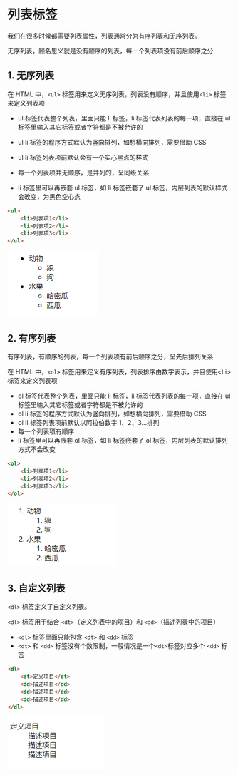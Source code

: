 # 列表标签

我们在很多时候都需要列表属性，列表通常分为有序列表和无序列表。

无序列表，顾名思义就是没有顺序的列表，每一个列表项没有前后顺序之分



## 1. 无序列表

在 HTML 中，`<ul>` 标签用来定义无序列表，列表没有顺序，并且使用`<li>` 标签来定义列表项

* ul 标签代表整个列表，里面只能 li 标签，li 标签代表列表的每一项，直接在 ul 标签里输入其它标签或者字符都是不被允许的

* ul li 标签的程序方式默认为竖向排列，如想横向排列，需要借助 CSS 
* ul li 标签列表项前默认会有一个实心黑点的样式
* 每一个列表项并无顺序，是并列的，呈同级关系
* li 标签里可以再嵌套 ul 标签，如 li 标签嵌套了 ul 标签，内层列表的默认样式会改变，为黑色空心点

```html
<ul>
    <li>列表项1</li>
    <li>列表项2</li>
    <li>列表项3</li>
</ul>
```

![](https://raw.githubusercontent.com/xiaofeilalala/DocsPics/main/imgs/20210730214039.png)



## 2. 有序列表

有序列表，有顺序的列表，每一个列表项有前后顺序之分，呈先后排列关系

在 HTML 中，`<ol>` 标签用来定义有序列表，列表排序由数字表示，并且使用`<li>` 标签来定义列表项

* ol 标签代表整个列表，里面只能 li 标签，li 标签代表列表的每一项，直接在 ul 标签里输入其它标签或者字符都是不被允许的
* ol li 标签的程序方式默认为竖向排列，如想横向排列，需要借助 CSS 
* ol li 标签列表项前默认以阿拉伯数字 1、2、3…排列
* 每一个列表项有顺序
* li 标签里可以再嵌套 ol 标签，如 li 标签嵌套了 ol 标签，内层列表的默认排列方式不会改变

```html
<ol>
    <li>列表项1</li>
    <li>列表项2</li>
    <li>列表项3</li>
</ol>
```

![](https://raw.githubusercontent.com/xiaofeilalala/DocsPics/main/imgs/20210801194444.png)

## 3. 自定义列表

`<dl>` 标签定义了自定义列表。

`<dl>` 标签用于结合 `<dt>`（定义列表中的项目）和 `<dd>`（描述列表中的项目）

* `<dl>` 标签里面只能包含 `<dt>` 和 `<dd>` 标签
* `<dt>` 和 `<dd>` 标签没有个数限制，一般情况是一个`<dt>`标签对应多个 `<dd>` 标签

```html
<dl>
    <dt>定义项目</dt>
    <dd>描述项目</dd>
    <dd>描述项目</dd>
    <dd>描述项目</dd>
</dl>
```

![](https://raw.githubusercontent.com/xiaofeilalala/DocsPics/main/imgs/20210801195334.png)
